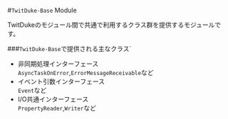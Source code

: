 #`TwitDuke-Base` Module

TwitDukeのモジュール間で共通で利用するクラス群を提供するモジュールです。

###`TwitDuke-Base`で提供される主なクラス`  
* 非同期処理インターフェース  
`AsyncTaskOnError`,`ErrorMessageReceivable`など  
* イベント引数インターフェース  
`Event`など  
* I/O共通インターフェース  
`PropertyReader`,`Writer`など
